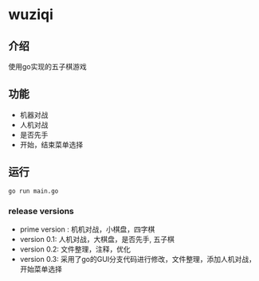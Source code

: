 # wuziqi

## 介绍
使用go实现的五子棋游戏

## 功能
- 机器对战
- 人机对战
- 是否先手
- 开始，结束菜单选择

## 运行
```shell
go run main.go
```

### release versions
- prime version : 机机对战，小棋盘，四字棋
- version 0.1: 人机对战，大棋盘，是否先手, 五子棋
- version 0.2: 文件整理，注释，优化
- version 0.3: 采用了go的GUI分支代码进行修改，文件整理，添加人机对战，开始菜单选择